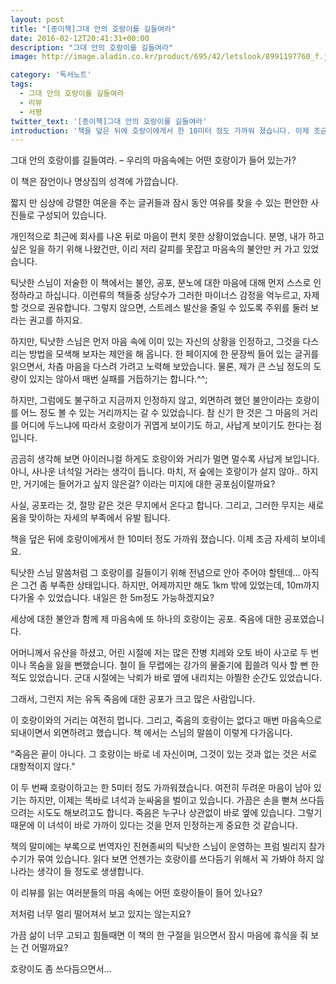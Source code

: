 ```yaml
---
layout: post
title: "[종이책]그대 안의 호랑이를 길들여라"
date: 2016-02-12T20:41:31+00:00
description: "그대 안의 호랑이를 길들여라"
image: http://image.aladin.co.kr/product/695/42/letslook/8991197760_f.jpg

category: '독서노트'  
tags: 
  - 그대 안의 호랑이를 길들여라
  - 리뷰
  - 서평
twitter_text: '[종이책]그대 안의 호랑이를 길들여라'
introduction: '책을 덮은 뒤에 호랑이에게서 한 10미터 정도 가까워 졌습니다. 이제 조금 자세히 보이네요. 어제까지만 해도 1km 밖에 있었는데, 10m까지 다가올 수 있었습니다. 내일은 한 5m정도 가능하겠지요?'
---
```


그대 안의 호랑이를 길들여라. &#8211; 우리의 마음속에는 어떤 호랑이가 들어 있는가?

이 책은 잠언이나 명상집의 성격에 가깝습니다.
  
짧지 만 심상에 강렬한 여운을 주는 글귀들과 잠시 동안 여유를 찾을 수 있는 편안한 사진들로 구성되어 있습니다.
  
개인적으로 최근에 회사를 나온 뒤로 마음이 편치 못한 상황이었습니다. 분명, 내가 하고 싶은 일을 하기 위해 나왔건만, 이리 저리 갈피를 못잡고 마음속의 불안만 커 가고 있었습니다.
  
틱낫한 스님이 저술한 이 책에서는 불안, 공포, 분노에 대한 마음에 대해 먼저 스스로 인정하라고 하십니다. 이런류의 책들중 상당수가 그러한 마이너스 감정을 억누르고, 자제할 것으로 권유합니다. 그렇지 않으면, 스트레스 발산을 줄일 수 있도록 주위를 둘러 보라는 권고를 하지요.

하지만, 틱낫한 스님은 먼저 마음 속에 이미 있는 자신의 상황을 인정하고, 그것을 다스리는 방법을 모색해 보자는 제안을 해 옵니다. 한 페이지에 한 문장씩 들어 있는 글귀를 읽으면서, 차츰 마음을 다스려 가려고 노력해 보았습니다. 물론, 제가 큰 스님 정도의 도량이 있지는 않아서 매번 실패를 거듭하기는 합니다.^^;

하지만, 그럼에도 불구하고 지금까지 인정하지 않고, 외면하려 했던 불안이라는 호랑이를 어느 정도 볼 수 있는 거리까지는 갈 수 있었습니다. 참 신기 한 것은 그 마음의 거리를 어디에 두느냐에 따라서 호랑이가 귀엽게 보이기도 하고, 사납게 보이기도 한다는 점입니다. 

곰곰히 생각해 보면 아이러니컬 하게도 호랑이와 거리가 멀면 멀수록 사납게 보입니다. 아니, 사나운 녀석일 거라는 생각이 듭니다. 마치, 저 숲에는 호랑이가 살지 않아.. 하지만, 거기에는 들어가고 싶지 않은걸? 이라는 미지에 대한 공포심이랄까요?
  
사실, 공포라는 것, 절망 같은 것은 무지에서 온다고 합니다. 그리고, 그러한 무지는 새로움을 맞이하는 자세의 부족에서 유발 됩니다.

책을 덮은 뒤에 호랑이에게서 한 10미터 정도 가까워 졌습니다. 이제 조금 자세히 보이네요.
  
틱낫한 스님 말씀처럼 그 호랑이를 길들이기 위해 전념으로 안아 주어야 할텐데&#8230; 아직은 그건 좀 부족한 상태입니다. 하지만, 어제까지만 해도 1km 밖에 있었는데, 10m까지 다가올 수 있었습니다. 내일은 한 5m정도 가능하겠지요?

세상에 대한 불안과 함께 제 마음속에 또 하나의 호랑이는 공포. 죽음에 대한 공포였습니다.
  
어머니께서 유산을 하셨고, 어린 시절에 저는 많은 잔병 치레와 오토 바이 사고로 두 번이나 목숨을 잃을 뻔했습니다. 철이 들 무렵에는 강가의 물줄기에 휩쓸려 익사 할 뻔 한 적도 있었습니다. 군대 시절에는 낙뢰가 바로 옆에 내리치는 아찔한 순간도 있었습니다.

그래서, 그런지 저는 유독 죽음에 대한 공포가 크고 많은 사람입니다.
  
이 호랑이와의 거리는 여전히 멉니다. 그리고, 죽음의 호랑이는 없다고 매번 마음속으로 되내이면서 외면하려고 했습니다. 책 에서는 스님의 말씀이 이렇게 다가옵니다.
  
&#8220;죽음은 끝이 아니다. 그 호랑이는 바로 네 자신이며, 그것이 있는 것과 없는 것은 서로 대항적이지 않다.&#8221;

이 두 번째 호랑이하고는 한 5미터 정도 가까워졌습니다. 여전히 두려운 마음이 남아 있기는 하지만, 이제는 똑바로 녀석과 눈싸움을 벌이고 있습니다. 가끔은 손을 뻗쳐 쓰다듬으려는 시도도 해보려고도 합니다. 죽음은 누구나 상관없이 바로 옆에 있습니다. 그렇기 때문에 이 녀석이 바로 가까이 있다는 것을 먼저 인정하는게 중요한 것 같습니다. 

책의 말미에는 부록으로 번역자인 진현종씨의 틱낫한 스님이 운영하는 프럼 빌리지 참가 수기가 묶여 있습니다. 읽다 보면 언젠가는 호랑이를 쓰다듬기 위해서 꼭 가봐야 하지 않나라는 생각이 들 정도로 생생합니다. 

이 리뷰를 읽는 여러분들의 마음 속에는 어떤 호랑이들이 들어 있나요?
  
저처럼 너무 멀리 떨어져서 보고 있지는 않는지요?
  
가끔 삶이 너무 고되고 힘들때면 이 책의 한 구절을 읽으면서 잠시 마음에 휴식을 줘 보는 건 어떨까요?
  
호랑이도 좀 쓰다듬으면서&#8230;